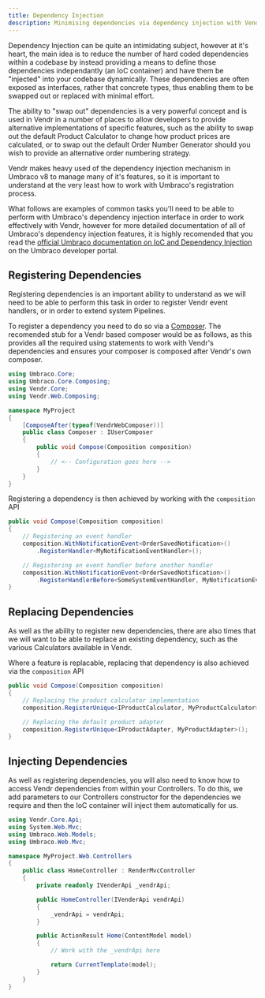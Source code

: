 ```yaml
---
title: Dependency Injection
description: Minimising dependencies via dependency injection with Vendr, the eCommerce solution for Umbraco v8+
---
```


Dependency Injection can be quite an intimidating subject, however at it's heart, the main idea is to reduce the number of hard coded dependencies within a codebase by instead providing a means to define those dependencies independantly (an IoC container) and have them be "injected" into your codebase dynamically. These dependencies are often exposed as interfaces, rather that concrete types, thus enabling them to be swapped out or replaced with minimal effort.

The ability to "swap out" dependencies is a very powerful concept and is used in Vendr in a number of places to allow developers to provide alternative implementations of specific features, such as the ability to swap out the default Product Calculator to change how product prices are calculated, or to swap out the default Order Number Generator should you wish to provide an alternative order numbering strategy.

Vendr makes heavy used of the dependency injection mechanism in Umbraco v8 to manage many of it's features, so it is important to understand at the very least how to work with Umbraco's registration process.

What follows are examples of common tasks you'll need to be able to perform with Umbraco's dependency injection interface in order to work effectively with Vendr, however for more detailed documentation of all of Umbraco's dependency injection features, it is highly recomended that you read the [official Umbraco documentation on IoC and Dependency Injection](https://our.umbraco.com/documentation/reference/using-ioc/) on the Umbraco developer portal.

## Registering Dependencies

Registering dependencies is an important ability to understand as we will need to be able to perform this task in order to register Vendr event handlers, or in order to extend system Pipelines.

To register a dependency you need to do so via a [Composer](https://our.umbraco.com/documentation/implementation/composing/). The recomended stub for a Vendr based composer would be as follows, as this provides all the required using statements to work with Vendr's dependencies and ensures your composer is composed after Vendr's own composer.

````csharp
using Umbraco.Core;
using Umbraco.Core.Composing;
using Vendr.Core;
using Vendr.Web.Composing;

namespace MyProject
{
    [ComposeAfter(typeof(VendrWebComposer))]
    public class Composer : IUserComposer
    {
        public void Compose(Composition composition)
        {
            // <-- Configuration goes here -->
        }
    }
}
````

Registering a dependency is then achieved by working with the `composition` API

````csharp
public void Compose(Composition composition)
{
    // Registering an event handler
    composition.WithNotificationEvent<OrderSavedNotification>()
        .RegisterHandler<MyNotificationEventHandler>();

    // Registering an event handler before another handler
    composition.WithNotificationEvent<OrderSavedNotification>()
        .RegisterHandlerBefore<SomeSystemEventHandler, MyNotificationEventHandler>();
}
````

## Replacing Dependencies

As well as the ability to register new dependencies, there are also times that we will want to be able to replace an existing dependency, such as the various Calculators available in Vendr.

Where a feature is replacable, replacing that dependency is also achieved via the `composition` API

````csharp
public void Compose(Composition composition)
{
    // Replacing the product calculator implementation
    composition.RegisterUnique<IProductCalculator, MyProductCalculator>();

    // Replacing the default product adapter
    composition.RegisterUnique<IProductAdapter, MyProductAdapter>();
}
````

## Injecting Dependencies

As well as registering dependencies, you will also need to know how to access Vendr dependencies from within your Controllers. To do this, we add parameters to our Controllers constructor for the dependencies we require and then the IoC container will inject them automatically for us.

````csharp
using Vendr.Core.Api;
using System.Web.Mvc;
using Umbraco.Web.Models;
using Umbraco.Web.Mvc;

namespace MyProject.Web.Controllers
{
    public class HomeController : RenderMvcController
    {
        private readonly IVenderApi _vendrApi;

        public HomeController(IVenderApi vendrApi)
        {
            _vendrApi = vendrApi;
        }

        public ActionResult Home(ContentModel model)
        {
            // Work with the _vendrApi here

            return CurrentTemplate(model);
        }
    }
}
````